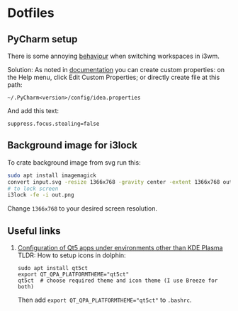 # Dotfiles

## PyCharm setup
There is some annoying
[behaviour](https://intellij-support.jetbrains.com/hc/en-us/community/posts/360001411659-Lose-Focus-after-Switching-Workspace-in-i3wm)
when switching workspaces in i3wm.

Solution: As noted in
[documentation](https://www.jetbrains.com/help/pycharm/file-idea-properties.html)
you can create custom properties: on the Help menu, click Edit Custom Properties;
or directly create file at this path:
```
~/.PyCharm<version>/config/idea.properties
```
And add this text:
```
suppress.focus.stealing=false
```

## Background image for i3lock
To crate background image from svg run this:
```bash
sudo apt install imagemagick
convert input.svg -resize 1366x768 -gravity center -extent 1366x768 out.png
# to lock screen
i3lock -fe -i out.png
```
Change `1366x768` to your desired screen resolution.

## Useful links
1. [Configuration of Qt5 apps under environments other than KDE Plasma](https://wiki.archlinux.org/index.php/Qt#Configuration_of_Qt5_apps_under_environments_other_than_KDE_Plasma)  
    TLDR: How to setup icons in dolphin:
    ```
    sudo apt install qt5ct
    export QT_QPA_PLATFORMTHEME="qt5ct"
    qt5ct  # choose required theme and icon theme (I use Breeze for both)
    ```
    Then add `export QT_QPA_PLATFORMTHEME="qt5ct"` to `.bashrc`.
